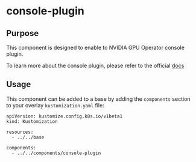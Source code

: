 # console-plugin

## Purpose
This component is designed to enable to NVIDIA GPU Operator console plugin.

To learn more about the console plugin, please refer to the official [docs](
https://docs.nvidia.com/datacenter/cloud-native/gpu-operator/latest/openshift/enable-gpu-op-dashboard.html)

## Usage

This component can be added to a base by adding the `components` section to your overlay `kustomization.yaml` file:

```
apiVersion: kustomize.config.k8s.io/v1beta1
kind: Kustomization

resources:
  - ../../base

components:
  - ../../components/console-plugin
```
